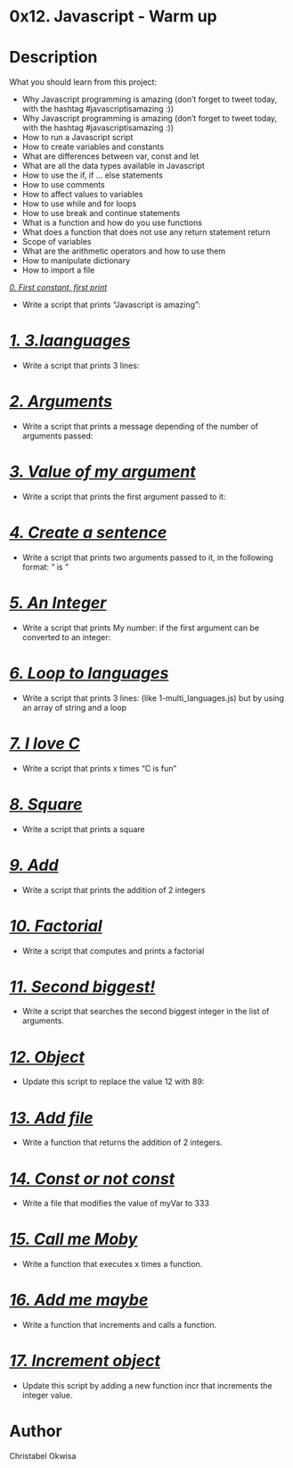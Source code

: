 # 0x12. Javascript - Warm up
# Description
What you should learn from this project:
* Why Javascript programming is amazing (don’t forget to tweet today, with the hashtag #javascriptisamazing :))
* Why Javascript programming is amazing (don’t forget to tweet today, with the hashtag #javascriptisamazing :))
* How to run a Javascript script
* How to create variables and constants
* What are differences between var, const and let
* What are all the data types available in Javascript
* How to use the if, if ... else statements
* How to use comments
* How to affect values to variables
* How to use while and for loops
* How to use break and continue statements
* What is a function and how do you use functions
* What does a function that does not use any return statement return
* Scope of variables
* What are the arithmetic operators and how to use them
* How to manipulate dictionary
* How to import a file


 *[0. First constant, first print](https://github.com/chrisokwisa/alx-higher_level_programming/blob/master/0x12-javascript-warm_up/0-javascript_is_amazing.js)*
* Write a script that prints “Javascript is amazing”:
# *[1. 3.laanguages](https://github.com/chrisokwisa/alx-higher_level_programming/blob/master/0x12-javascript-warm_up/1-multi_languages.js)*
* Write a script that prints 3 lines:
# *[2. Arguments](https://github.com/chrisokwisa/alx-higher_level_programming/blob/master/0x12-javascript-warm_up/2-arguments.js)*
* Write a script that prints a message depending of the number of arguments passed:
# *[3. Value of my argument](https://github.com/chrisokwisa/alx-higher_level_programming/blob/master/0x12-javascript-warm_up/3-value_argument.js)*
* Write a script that prints the first argument passed to it:
# *[4. Create a sentence](https://github.com/chrisokwisa/alx-higher_level_programming/blob/master/0x12-javascript-warm_up/4-concat.js)*
* Write a script that prints two arguments passed to it, in the following format: “ is ”
# *[5. An Integer](https://github.com/chrisokwisa/alx-higher_level_programming/blob/master/0x12-javascript-warm_up/5-to_integer.js)*
* Write a script that prints My number: if the first argument can be converted to an integer:
# *[6. Loop to languages](https://github.com/chrisokwisa/alx-higher_level_programming/blob/master/0x12-javascript-warm_up/6-multi_languages_loop.js)*
* Write a script that prints 3 lines: (like 1-multi_languages.js) but by using an array of string and a loop
# *[7. I love C](https://github.com/chrisokwisa/alx-higher_level_programming/blob/master/0x12-javascript-warm_up/7-multi_c.js)*
* Write a script that prints x times “C is fun”
# *[8. Square](https://github.com/chrisokwisa/alx-higher_level_programming/blob/master/0x12-javascript-warm_up/8-square.js)*
* Write a script that prints a square
# *[9. Add](https://github.com/chrisokwisa/alx-higher_level_programming/blob/master/0x12-javascript-warm_up/9-add.js)*
* Write a script that prints the addition of 2 integers
# *[10. Factorial](https://github.com/chrisokwisa/alx-higher_level_programming/blob/master/0x12-javascript-warm_up/10-factorial.js)*
* Write a script that computes and prints a factorial
# *[11. Second biggest!](https://github.com/chrisokwisa/alx-higher_level_programming/blob/master/0x12-javascript-warm_up/11-second_biggest.js)*
* Write a script that searches the second biggest integer in the list of arguments.
# *[12. Object](https://github.com/chrisokwisa/alx-higher_level_programming/blob/master/0x12-javascript-warm_up/12-object.js)*
* Update this script to replace the value 12 with 89:
# *[13. Add file](https://github.com/chrisokwisa/alx-higher_level_programming/blob/master/0x12-javascript-warm_up/13-add.js)*
* Write a function that returns the addition of 2 integers.
# *[14. Const or not const](https://github.com/chrisokwisa/alx-higher_level_programming/blob/master/0x12-javascript-warm_up/100-let_me_const.js)*
* Write a file that modifies the value of myVar to 333
# *[15. Call me Moby](https://github.com/chrisokwisa/alx-higher_level_programming/blob/master/0x12-javascript-warm_up/101-call_me_moby.js)*
* Write a function that executes x times a function.
# *[16. Add me maybe](https://github.com/chrisokwisa/alx-higher_level_programming/blob/master/0x12-javascript-warm_up/102-add_me_maybe.js)*
* Write a function that increments and calls a function.
# *[17. Increment object](https://github.com/chrisokwisa/alx-higher_level_programming/blob/master/0x12-javascript-warm_up/103-object_fct.js)*
* Update this script by adding a new function incr that increments the integer value.
# Author
Christabel Okwisa
